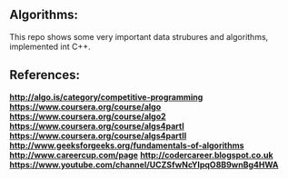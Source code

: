 ## Algorithms:
This repo shows some very important data strubures and algorithms, implemented int C++.

## References:
**http://algo.is/category/competitive-programming**
**https://www.coursera.org/course/algo**
**https://www.coursera.org/course/algo2**
**https://www.coursera.org/course/algs4partI**
**https://www.coursera.org/course/algs4partII**
**http://www.geeksforgeeks.org/fundamentals-of-algorithms**
**http://www.careercup.com/page**
**http://codercareer.blogspot.co.uk**
**https://www.youtube.com/channel/UCZSfwNcYIpqO8B9wnBg4HWA**
